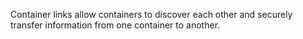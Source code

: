 Container links allow containers to discover each other and securely transfer information from one container to another. 


